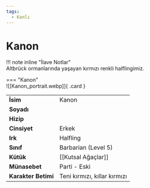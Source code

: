 ```yaml
---
tags:
  - Kanlı
---  
```

# Kanon   
  
<div class="grid" markdown>  
  
!!! note inline "İlave Notlar"  
	Altbrück ormanlarında yaşayan kırmızı renkli halflingimiz.  
  
<div class="grid" markdown>  
  
=== "Kanon"  
	![[Kanon_portrait.webp]]{ .card }  
  
  
  
|  |  |  
|---|---|  
| **İsim** | Kanon |  
| **Soyadı** |  |  
| **Hizip** |  |  
| **Cinsiyet** | Erkek |  
| **Irk** | Halfling |  
| **Sınıf** | Barbarian (Level 5) |  
| **Kütük** | [[Kutsal Ağaçlar]] |  
| **Münasebet** | Parti - Eski |  
| **Karakter Betimi** | Teni kırmızı, kıllar kırmızı |  
</div></div>